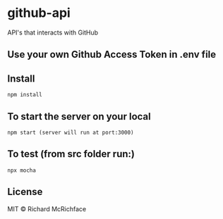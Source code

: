 # github-api

API's that interacts with GitHub

## Use your own Github Access Token in .env file

## Install 

```
npm install 
```

## To start the server on your local

```
npm start (server will run at port:3000)
```

## To test (from src folder run:)

```
npx mocha
```

## License

MIT © Richard McRichface
